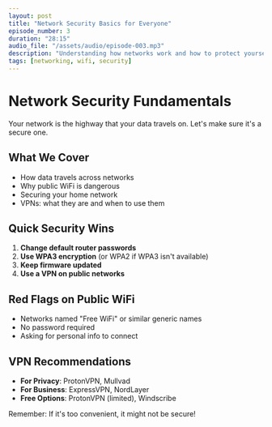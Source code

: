 ```yaml
---
layout: post
title: "Network Security Basics for Everyone"
episode_number: 3
duration: "28:15"
audio_file: "/assets/audio/episode-003.mp3"
description: "Understanding how networks work and how to protect yourself on public WiFi, at home, and at work."
tags: [networking, wifi, security]
---
```


# Network Security Fundamentals

Your network is the highway that your data travels on. Let's make sure it's a secure one.

## What We Cover
- How data travels across networks
- Why public WiFi is dangerous
- Securing your home network
- VPNs: what they are and when to use them

## Quick Security Wins
1. **Change default router passwords**
2. **Use WPA3 encryption** (or WPA2 if WPA3 isn't available)
3. **Keep firmware updated**
4. **Use a VPN on public networks**

## Red Flags on Public WiFi
- Networks named "Free WiFi" or similar generic names
- No password required
- Asking for personal info to connect

## VPN Recommendations
- **For Privacy**: ProtonVPN, Mullvad
- **For Business**: ExpressVPN, NordLayer
- **Free Options**: ProtonVPN (limited), Windscribe

Remember: If it's too convenient, it might not be secure!
